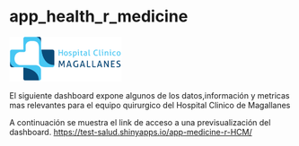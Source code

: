 # app_health_r_medicine

<img src="app-medicine-r/modulos/data/imagen_de_inicio.png" width="200"/>


El siguiente dashboard expone algunos de los datos,información y metricas mas relevantes para el equipo quirurgico del Hospital Clinico de Magallanes

A continuación se muestra el link de acceso a una previsualización del dashboard.
https://test-salud.shinyapps.io/app-medicine-r-HCM/
